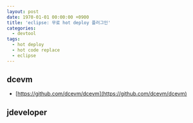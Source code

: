 ```yaml
---
layout: post
date: 1970-01-01 00:00:00 +0900
title: 'eclipse: 무료 hot deploy 플러그인'
categories:
  - devtool
tags:
  - hot deploy
  - hot code replace
  - eclipse
---
```


## dcevm
- [https://github.com/dcevm/dcevm](https://github.com/dcevm/dcevm)

## jdeveloper

